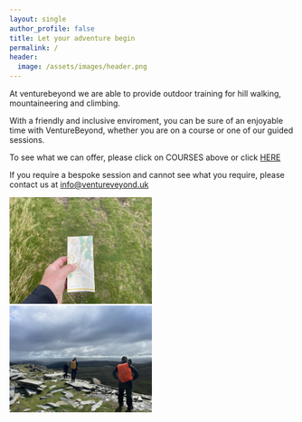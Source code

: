 ```yaml
---
layout: single
author_profile: false
title: Let your adventure begin
permalink: /
header:
  image: /assets/images/header.png
---
```


At venturebeyond we are able to provide outdoor training for hill walking, mountaineering and climbing.

With a friendly and inclusive enviroment, you can be sure of an enjoyable time with VentureBeyond, whether you are on a course or one of our guided sessions.

To see what we can offer, please click on COURSES above or click [HERE](/courses/)

If you require a bespoke session and cannot see what you require, please contact us at [info@ventureveyond.uk](mailto:info@venturebeyond.uk)

<img src="/assets/images/image4.png" alt="map" width="50%" height="auto">
<br>
<img src="/assets/images/image6.png" alt="group" width="50%" height="auto">

<!--- [![Mountain Training](/assets/images/mt-logo.png)](https://www.mountain-training.org)
[![NNAS](/assets/images/nnas-logo.png)](https://nnas-org.uk) --->

